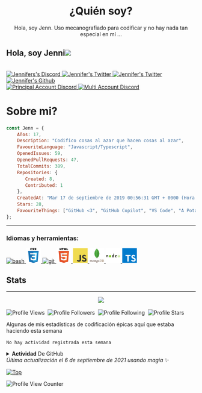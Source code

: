 <!-- Encontraste este secreto 👏 -->
    
<h1 align="center">¿Quién soy?</h1>
<p align="center">Hola, soy Jenn. Uso mecanografiado para codificar y no hay nada tan especial en mí ...</p>

## Hola, soy Jenni<img src="https://media.discordapp.net/attachments/874198640145616916/884625292646309959/WaveIcon.gif" width="30px">

<br/>
<a href="https://discord.com/users/804826341471420417" target="_blank" >
    <img align="centre" alt="Jennifers's Discord" width="22px" src ="https://cdn.jsdelivr.net/npm/simple-icons@v3/icons/discord.svg" />
</a>
  <a href="https://twitter.com/Jennife72011804" target="_blank">
    <img align="centre" alt="Jennifer's Twitter " width="22px" src ="https://cdn.jsdelivr.net/npm/simple-icons@v3/icons/twitter.svg" />
  </a>
  <a href="https://youtube.com/c/unknown bom" target="_blank">
    <img align="centre" alt="Jennifer's Twitter " width="22px" src ="https://cdn.jsdelivr.net/npm/simple-icons@v3/icons/youtube.svg" />
  </a>
  <a href="https://github.com/AahhsSjsj" target="_blank">
    <img align="centre" alt="Jennifer's Github " width="22px" src ="https://cdn.jsdelivr.net/npm/simple-icons@v3/icons/github.svg" />
  </a>
<br/>

<!-- ![Discord](https://discord.c99.nl/widget/theme-3/849662181585715211.png) -->

<a href="https://discord.com/users/804826341471420417">
<img align="centre" src="https://discord.c99.nl/widget/theme-3/804826341471420417.png" alt="Principal Account Discord"/>
</a>

<a href="https://discord.com/users/849662181585715211">
<img align="centre" src="https://discord.c99.nl/widget/theme-3/849662181585715211.png" alt="Multi Account Discord"/>
</a>

# Sobre mi?

    
```js
const Jenn = {
    Años: 17,
    Description: "Codifico cosas al azar que hacen cosas al azar",
    FavouriteLanguage: "Javascript/Typescript",
    OpenedIssues: 59,
    OpenedPullRequests: 47,
    TotalCommits: 389,
    Repositories: {
       Created: 8,
       Contributed: 1
    },
    CreatedAt: "Mar 17 de septiembre de 2019 00:56:31 GMT + 0000 (Hora universal coordinada)",
    Stars: 28,
    FavouriteThings: ["GitHub <3", "GitHub Copilot", "VS Code", "A Potato PC with 50kbps internet"]
};
```
<hr>
<div>
<h3 align="left">Idiomas y herramientas:</h3>
<a href="https://www.gnu.org/software/bash/" target="_blank"> <img src="https://www.vectorlogo.zone/logos/gnu_bash/gnu_bash-icon.svg" alt="bash" width="40" height="40"/> </a> <a href="https://www.w3schools.com/css/" target="_blank"> <img src="https://raw.githubusercontent.com/devicons/devicon/master/icons/css3/css3-original-wordmark.svg" alt="css3" width="40" height="40"/> </a> <a href="https://git-scm.com/" target="_blank"> <img src="https://www.vectorlogo.zone/logos/git-scm/git-scm-icon.svg" alt="git" width="40" height="40"/> </a> <a href="https://www.w3.org/html/" target="_blank"> <img src="https://raw.githubusercontent.com/devicons/devicon/master/icons/html5/html5-original-wordmark.svg" alt="html5" width="40" height="40"/> </a><a href="https://developer.mozilla.org/en-US/docs/Web/JavaScript" target="_blank"> <img src="https://raw.githubusercontent.com/devicons/devicon/master/icons/javascript/javascript-original.svg" alt="javascript" width="40" height="40"/> </a> <a href="https://www.linux.org/" target="_blank"> </a> <a href="https://www.mongodb.com/" target="_blank"> <img src="https://raw.githubusercontent.com/devicons/devicon/master/icons/mongodb/mongodb-original-wordmark.svg" alt="mongodb" width="40" height="40"/> </a> <a href="https://nodejs.org" target="_blank"> <img src="https://raw.githubusercontent.com/devicons/devicon/master/icons/nodejs/nodejs-original-wordmark.svg" alt="nodejs" width="40" height="40"/> <a href="https://www.typescriptlang.org/" target="_blank"> <img src="https://raw.githubusercontent.com/devicons/devicon/master/icons/typescript/typescript-original.svg" alt="typescript" width="40" height="40"/> </a></p>
</div>

## Stats
<hr>
<div align="center"><img src="https://github-profile-trophy.vercel.app/?username=AahhsSjsj&theme=dracula"></div>

![Profile Views](https://komarev.com/ghpvc/?username=AahhsSjsj&color=blueviolet)&nbsp;&nbsp;![Profile Followers](https://img.shields.io/badge/Followers-2-blueviolet)&nbsp;&nbsp;![Profile Following](https://img.shields.io/badge/Following-3-blueviolet)&nbsp;&nbsp;![Profile Stars](https://img.shields.io/badge/Stars-28-blueviolet)

Algunas de mis estadísticas de codificación épicas aquí que estaba haciendo esta semana
<!--START_SECTION:waka-->
```text
No hay actividad registrada esta semana
```
<!--END_SECTION:waka-->

<details>
    <summary><b>Actividad</b> De GitHub</summary>
    <img align="left" src="https://github-readme-stats.vercel.app/api?username=AahhsSjsj&theme=tokyonight"><img align="right" src="https://github-readme-stats.vercel.app/api/top-langs/?username=AahhsSjsj&theme=tokyonight&hide=batchfile">
    <img src="https://github-readme-streak-stats.herokuapp.com/?user=AahhsSjsj&theme=tokyonight">
</details>
<i>Última actualización el 6 de septiembre de 2021 usando magia</i> ✨

  
[![Top](https://github-readme-stats.vercel.app/api/top-langs/?username=AahhsSjsj&exclude_repo=eslint-config&theme=dracula)](https://github.com/anuraghazra/github-readme-stats)

![Profile View Counter](https://komarev.com/ghpvc/?username=AahhsSjsj)



<!---
AahhsSjsj/AahhsSjsj es un repositorio ✨ especial ✨ porque su `README.md` (este archivo) aparece en su perfil de GitHub. 9 Puede hacer clic en el enlace Vista previa para ver los cambios. 10 --->
